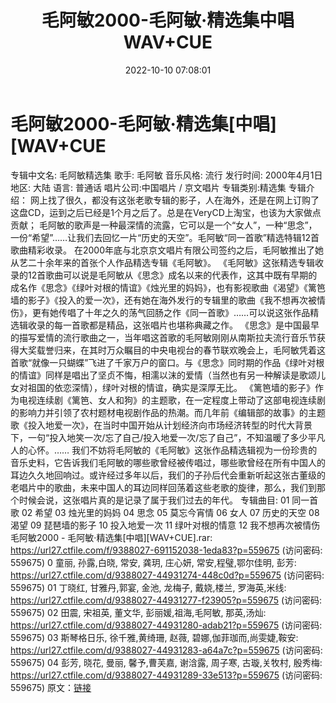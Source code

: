 ﻿---
title: 毛阿敏2000-毛阿敏·精选集中唱WAV+CUE
date: 2022-10-10 07:08:01
categories: WAV车载音乐、镜像
tags: 华语中文
---
# 毛阿敏2000-毛阿敏·精选集[中唱][WAV+CUE

专辑中文名: 毛阿敏精选集
歌手: 毛阿敏
音乐风格: 流行
发行时间: 2000年4月1日
地区: 大陆
语言: 普通话
唱片公司:中国唱片 / 京文唱片
专辑类别:精选集
专辑介绍：
网上找了很久，都没有这张老歌专辑的影子，人在海外，还是在网上订购了这盘CD，运到之后已经是1个月之后了。总是在VeryCD上淘宝，也该为大家做点贡献；
毛阿敏的歌声是一种最深情的流露，它可以是一个“女人”，一种“思念”，一份“希望”……让我们去回忆一片“历史的天空”。毛阿敏“同一首歌”精选特辑12首歌曲精彩收录。
在2000年底与北京京文唱片有限公司签约之后，毛阿敏推出了她从艺二十余年来的首张个人作品精选专辑《毛阿敏》。
《毛阿敏》这张精选专辑收录的12首歌曲可以说是毛阿敏从《思念》成名以来的代表作，这其中既有早期的成名作《思念》《绿叶对根的情谊》《烛光里的妈妈》，也有影视歌曲《渴望》《篱笆墙的影子》《投入的爱一次》，还有她在海外发行的专辑里的歌曲《我不想再次被情伤》，更有她传唱了十年之久的荡气回肠之作《同一首歌》……可以说这张作品精选辑收录的每一首歌都是精品，这张唱片也堪称典藏之作。
《思念》是中国最早的描写爱情的流行歌曲之一，当年唱这首歌的毛阿敏刚刚从南斯拉夫流行音乐节获得大奖载誉归来，在其时万众瞩目的中央电视台的春节联欢晚会上，毛阿敏凭着这首歌“就像一只蝴蝶”飞进了千家万户的窗口。与《思念》同时期的作品《绿叶对根的情谊》同样是唱出了坚贞不悔，相濡以沫的爱情（当然也有另一种解读是歌颂儿女对祖国的依恋深情），绿叶对根的情谊，确实是深厚无比。
《篱笆墙的影子》作为电视连续剧《篱笆、女人和狗》的主题歌，在一定程度上带动了这部电视连续剧的影响力并引领了农村题材电视剧作品的热潮。而几年前《编辑部的故事》的主题歌《投入地爱一次》，在当时中国开始从计划经济向市场经济转型的时代大背景下，一句“投入地笑一次/忘了自己/投入地爱一次/忘了自己”，不知温暖了多少平凡人的心怀。……
我们不妨将毛阿敏的《毛阿敏》这张作品精选辑视为一份珍贵的音乐史料，它告诉我们毛阿敏的哪些歌曾经被传唱过，哪些歌曾经在所有中国人的耳边久久地回响过。或许经过多年以后，我们的子孙后代会重新听起这张古董级的老唱片中的歌曲，未来中国人的耳边同样回荡着这些老歌的旋律，那么，我们到那个时候会说，这张唱片真的是记录了属于我们过去的年代。
专辑曲目:
01 同一首歌
02 希望
03 烛光里的妈妈
04 思念
05 莫忘今宵情
06 女人
07 历史的天空
08 渴望
09 琵琶墙的影子
10 投入地爱一次
11 绿叶对根的情意
12 我不想再次被情伤
毛阿敏2000 - 毛阿敏·精选集[中唱][WAV+CUE].rar:
https://url27.ctfile.com/f/9388027-691152038-1eda83?p=559675
(访问密码: 559675)
0 童丽, 孙露,白晓, 常安, 龚玥, 庄心妍, 常安,程璧,鄂尔佳明, 彭芳: https://url27.ctfile.com/d/9388027-44931274-448c0d?p=559675
(访问密码: 559675)
01 丁晓红, 甘雅丹,郭宴, 金池, 龙梅子, 戴娆,楼兰, 罗海英,米线: https://url27.ctfile.com/d/9388027-44931277-f23905?p=559675
(访问密码: 559675)
02 田震, 宋祖英, 董文华, 彭丽媛,祖海,毛阿敏, 那英,汤灿: https://url27.ctfile.com/d/9388027-44931280-adab21?p=559675
(访问密码: 559675)
03 斯琴格日乐, 徐千雅,黄绮珊, 赵薇, 碧娜,伽菲珈而,尚雯婕,鞍安: https://url27.ctfile.com/d/9388027-44931283-a64a7c?p=559675
(访问密码: 559675)
04 彭芳, 晓花, 曼丽, 馨予,曹芙嘉, 谢浛露, 周子寒, 古璇,关牧村, 殷秀梅: https://url27.ctfile.com/d/9388027-44931289-33e513?p=559675
(访问密码: 559675)
原文：[链接](https://blog.sina.com.cn/s/blog_1647c7e7601030zuf.html)